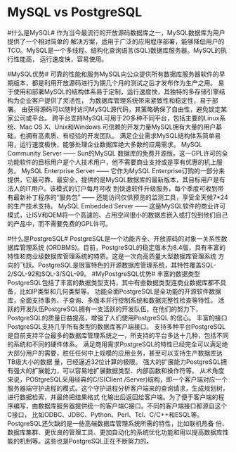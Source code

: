 MySQL vs PostgreSQL
==================

#什么是MySQL#
  作为当今最流行的开放源码数据库之一，MySQL数据库为用户提供了一个相对简单的 解决方案，适用于广泛的应用程序部署，能够降低用户的TCO。MySQL是一个多线程、结构化查询语言(SQL)数据库服务器。MySQL的执行性能高， 运行速度快，容易使用。

#MySQL优势#
  可靠的性能和服务MySQL向公众提供所有数据库服务器软件的早期版本，都是利用开放源码进行为期几个月的测试之后才发布作为生产之用。
  易于使用和部署MySQL的结构体系易于定制，运行速度快，其独特的多存储引擎结构为企业客户提供了灵活性， 为数据库管理系统带来紧致性和稳定性，易于部署。
  由获得源码可以随时访问MySQL源代码，其策略确保了自由性，避免锁定某家公司或平台。
  跨平台支持MySQL可用于20多种不同平台，包括主要的Linux系统、Mac OS X、Unix和Windows
  可信赖的开发力量MySQL拥有大量的用户基础，也拥有高素质、有经验的开发团队。
  满足企业需求MySQL结构体系简单易用，运行速度极快，能够处理企业数据库绝大多数的应用需求。
  MySQL Community Server —— Sun的MySQL 数据库的免费开源版。这一GPL许可的全功能软件的目标用户是个人技术用户，他不需要商业支持或是享有优惠的机上服务。
  MySQL Enterprise Server —— 它作为MySQL Enterprise订购的一部分来提供，它最可靠、最安全，提供的是MySQL数据库的最新版本，其目标用户是有法人的IT用户。该模式的订户每月可收 到快速软件升级服务，每个季度可收到带有最新补丁程序的“服务包” —— 还能访问仅供预览的监测工具，享受全天候7*24的生产技术支持。
  MySQL Embedded Server —— 这是MySQL软件的商业许可模式，让ISV和OEM将一个高速的、占用空间很小的数据库嵌入或打包到他们自己的产品中，而不需要免费的GPL许可。

#什么是PostgreSQL#
  PostgreSQL是一个功能齐全、开放源码的对象一关系性数据库管理系统 (ORDBMS)。目前，PostgreSQL的稳定版本为8.4版，具有丰富的特性和商业级数据库管理系统的特质。这是一次向高质量大型数据库管理系统 方向的飞跃。PostgreSQL是很富特色的开源数据库管理系统，其特性覆盖SQL-2/SQL-92和SQL-3/SQL-99。
#MyPostgreSQL优势#
  丰富的数据类型PostgreSQL包括了丰富的数据类型支持，其中有些数据类型连商业数据库都不具备，比如IP类型和几何类型等。
  功能全面PostgreSQL是全功能的开源软件数据库，全面支持事务、子查询、多版本并行控制系统和数据完整性检查等特性。
  活跃的开发队伍PostgreSQL拥有一支活跃的开发队伍，在他们的努力下，PostgreSQL的质量日益提高，增强了人们使用PostgreSQL 的信心。
  丰富的接口PostgreSQL支持几乎所有类型的数据库客户端接口。
  支持多种平台PostgreSQL是目前支持平台最多的数据库管理系统之一，所支持的平台多达十几种，包括不同的系统和不同的硬件体系。
  满足商用需求PostgreSQL的特性已经完全可以满足绝大部分用户的需要，胜任任何中上规模的应用业务，甚至可以支持生产数据库达TB级大小的数据 量，已经逼近32位计算的极限。
  强大的扩展能力PostgreSQL拥有强大的扩展能力，可以容易地扩展数据类型、内部函数和操作符等。
  从术角度来说，POStgreSQL采用经典的C/S(Client /Server)结构，即一个客户端对应一个服务器端守护进程的模式。这个守护进程分析客户端来的查询请求，生成规划树，进行数据检索，并最终把结果格式 化输出后返回给客户端。为了便于客户端的程序编写，由数据库服务器提供统一的客户端C接口。不同的客户端接口都源自这个C接口， 比如ODBC、JDBC、Python、Perl、Tcl、C/C++和ESQL等。
  PostgreSQL还欠缺的是一些高端数据库管理系统所需的特性，比如联机热备 份、数据库集群、更优良的管理工具、更加自动化的系统优化功能和用以提高数据库性能的机制等。这些也是PostgreSQL正在不断努力的。

  
  




